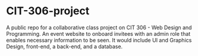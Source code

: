 # CIT-306-project
A public repo for a collaborative class project on CIT 306 - Web Design and Programming. 
An event website to onboard invitees with an admin role that enables necessary information to be seen. 
It would include UI and Graphics Design, front-end, a back-end, and a database.
